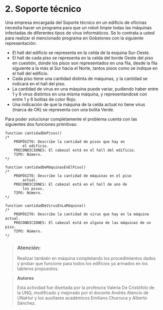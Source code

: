 # 2. Soporte técnico

Una empresa encargada del Soporte técnico en un edificio de oficinas necesita hacer un programa para que un robot limpie todas las máquinas infectadas de diferentes tipos de virus informáticos. Se lo contrata a usted para realizar el mencionado programa en Gobstones con la siguiente representación:
* El hall del edificio se representa en la celda de la esquina Sur-Oeste.
* El hall de cada piso se representa en la celda del borde Oeste del piso en cuestión, donde los pisos son representados en una fila, desde la fila siguiente a la más al Sur hacia el Norte, tantos pisos como se indique en el hall del edificio.
* Cada piso tiene una cantidad distinta de máquinas, y la cantidad se indicará en el hall del piso.
* La cantidad de virus en una máquina puede variar, pudiendo haber entre 1 y 6 virus distintos en una misma máquina, y representandosé con entre 1 y 6 bolitas de color Rojo.
* Una indicación de que la máquina de la celda actual no tiene virus (marca de OK) se representa con una bolita Verde.

Para poder solucionar completamente el problema cuenta con las siguientes dos funciones primitivas:

```
function cantidadDePisos()
/*
    PROPÓSITO: Describe la cantidad de pisos que hay en
        el edificio.
    PRECONDICIONES: El cabezal está en el hall del edificio.
    TIPO: Número.
*/
```

```
function cantidadDeMáquinasEnElPiso()
/*
    PROPÓSITO: Describe la cantidad de máquinas en el piso
        actual.
    PRECONDICIONES: El cabezal está en el hall de uno de
        los pisos.
    TIPO: Número.
*/
```

```
function cantidadDeVirusEnLaMáquina()
/*
    PROPÓSITO: Describe la cantidad de virus que hay en la máquina actual.
    PRECONDICIONES: El cabezal está en alguna de las máquinas de un piso.
    TIPO: Número.
*/
```

> ### Atención:
> Realizar también en máquina completando los procedimientos  dados y probar que
> funcione para todos los edificios ya armados en los tableros propuestos.


> **Autores**
>
> Esta actividad fue diseñada por la profesora Valeria De Cristófolo de la UNQ,
> modificado y mejorado por el docente Andrés Atencio de UNaHur y los auxiliares
> académicos Emiliano Churruca y Alberto Sánchez.